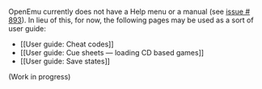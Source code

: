 OpenEmu currently does not have a Help menu or a manual (see [issue # 893](https://github.com/OpenEmu/OpenEmu/issues/893)). In lieu of this, for now, the following pages may be used as a sort of user guide:

* [[User guide: Cheat codes]]
* [[User guide: Cue sheets — loading CD based games]]
* [[User guide: Save states]]

(Work in progress)